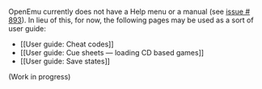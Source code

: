 OpenEmu currently does not have a Help menu or a manual (see [issue # 893](https://github.com/OpenEmu/OpenEmu/issues/893)). In lieu of this, for now, the following pages may be used as a sort of user guide:

* [[User guide: Cheat codes]]
* [[User guide: Cue sheets — loading CD based games]]
* [[User guide: Save states]]

(Work in progress)